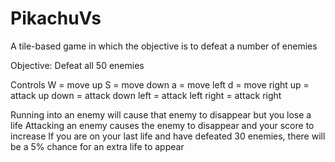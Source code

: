 # PikachuVs
A tile-based game in which the objective is to defeat a number of enemies

Objective: Defeat all 50 enemies

Controls
W = move up
S = move down
a = move left
d = move right
up = attack up
down = attack down
left = attack left
right = attack right

Running into an enemy will cause that enemy to disappear but you lose a life
Attacking an enemy causes the enemy to disappear and your score to increase
If you are on your last life and have defeated 30 enemies, there will be a 5% chance for an extra life to appear
